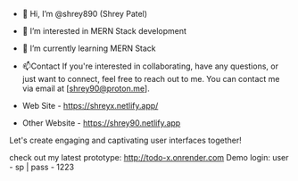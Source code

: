 - 👋 Hi, I’m @shrey890 (Shrey Patel)
- 👀 I’m interested in MERN Stack development
- 🌱 I’m currently learning MERN Stack

- 📫Contact
If you're interested in collaborating, have any questions, or just want to connect, feel free to reach out to me. You can contact me via email at [shrey90@proton.me].
- Web Site - https://shreyx.netlify.app/
- Other Website - https://shrey90.netlify.app

Let's create engaging and captivating user interfaces together!

check out my latest prototype: http://todo-x.onrender.com
Demo login: user - sp | pass - 1223

<!---
shrey890/shrey890 is a ✨ special ✨ repository because its `README.md` (this file) appears on your GitHub profile.
You can click the Preview link to take a look at your changes.
--->

